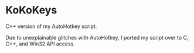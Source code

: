 KoKoKeys
========

C++ version of my AutoHotkey script.

Due to unexplainable glitches with AutoHotkey, I ported my script over to C, C++, and Win32 API access.
